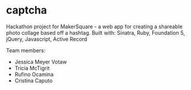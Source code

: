 # captcha
Hackathon project for MakerSquare - a web app for creating a shareable photo collage based off a hashtag. Built with: Sinatra, Ruby, Foundation 5, jQuery, Javascript, Active Record

Team members: 
- Jessica Meyer Votaw
- Tricia McTigrit
- Rufino Ocamina
- Cristina Caputo
